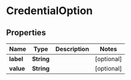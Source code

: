 
# CredentialOption

## Properties
Name | Type | Description | Notes
------------ | ------------- | ------------- | -------------
**label** | **String** |  |  [optional]
**value** | **String** |  |  [optional]



